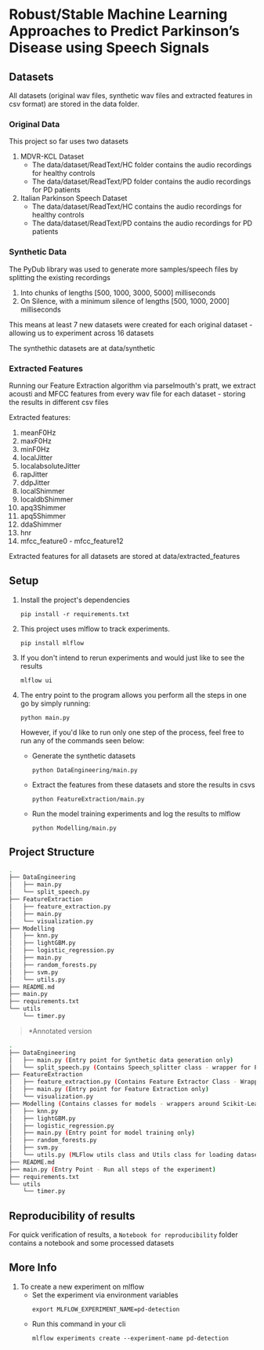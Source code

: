 # Robust/Stable Machine Learning Approaches to Predict Parkinson’s Disease using Speech Signals


## Datasets
All datasets (original wav files, synthetic wav files and extracted features in csv format) are stored in the data folder. 

### Original Data
This project so far uses two datasets 

1. MDVR-KCL Dataset 
   - The data/dataset/ReadText/HC folder contains the audio recordings for healthy controls
   - The data/dataset/ReadText/PD folder contains the audio recordings for PD patients
2. Italian Parkinson Speech Dataset
    - The data/dataset/ReadText/HC contains the audio recordings for healthy controls
    - The data/dataset/ReadText/PD contains the audio recordings for PD patients
    
### Synthetic Data
The PyDub library was used to generate more samples/speech files by splitting the existing recordings 
1. Into chunks of lengths [500, 1000, 3000, 5000] milliseconds
2. On Silence, with a minimum silence of lengths [500, 1000, 2000] milliseconds

This means at least 7 new datasets were created for each original dataset - allowing us to experiment across 16 datasets

The synthethic datasets are at data/synthetic

### Extracted Features
Running our Feature Extraction algorithm via parselmouth's pratt, we extract acousti and MFCC features from every wav file for each dataset - storing the results in different csv files

Extracted features: 
1. meanF0Hz
2. maxF0Hz
3. minF0Hz
4. localJitter
5. localabsoluteJitter
6. rapJitter
7. ddpJitter
8. localShimmer
9. localdbShimmer
10. apq3Shimmer
11. apq5Shimmer
12. ddaShimmer
13. hnr
14. mfcc_feature0 - mfcc_feature12

Extracted features for all datasets are stored at data/extracted_features


## Setup
1. Install the project's dependencies
    ```
    pip install -r requirements.txt 
    ```

2. This project uses mlflow to track experiments.
   ```
   pip install mlflow
   ```

3. If you don't intend to rerun experiments and would just like to see the results
   ```
   mlflow ui
   ```

4. The entry point to the program allows you perform all the steps in one go by simply running:
    ```
    python main.py
    ```
    However, if you'd like to run only one step of the process, feel free to run any of the commands seen below:
    - Generate the synthetic datasets
        ```
        python DataEngineering/main.py
        ```
    - Extract the features from these datasets and store the results in csvs
        ```
        python FeatureExtraction/main.py
        ```
    - Run the model training experiments and log the results to mlflow
        ```
        python Modelling/main.py
        ```

## Project Structure

```bash
.
├── DataEngineering
│   ├── main.py
│   └── split_speech.py
├── FeatureExtraction
│   ├── feature_extraction.py
│   ├── main.py
│   └── visualization.py
├── Modelling
│   ├── knn.py
│   ├── lightGBM.py
│   ├── logistic_regression.py
│   ├── main.py
│   ├── random_forests.py
│   ├── svm.py
│   └── utils.py
├── README.md
├── main.py
├── requirements.txt
└── utils
    └── timer.py
```

> *Annotated version
```bash
.
├── DataEngineering
│   ├── main.py (Entry point for Synthetic data generation only)
│   └── split_speech.py (Contains Speech_splitter class - wrapper for PyDub)
├── FeatureExtraction
│   ├── feature_extraction.py (Contains Feature Extractor Class - Wrapper for ParselMouth Praat)
│   ├── main.py (Entry point for Feature Extraction only)
│   └── visualization.py
├── Modelling (Contains classes for models - wrappers around Scikit-Learn and MlFlow)
│   ├── knn.py
│   ├── lightGBM.py
│   ├── logistic_regression.py
│   ├── main.py (Entry point for model training only)
│   ├── random_forests.py
│   ├── svm.py 
│   └── utils.py (MLFlow utils class and Utils class for loading datasets, generating metrics and more)
├── README.md
├── main.py (Entry Point - Run all steps of the experiment)
├── requirements.txt
└── utils
    └── timer.py
```

## Reproducibility of results
For quick verification of results, a `Notebook for reproducibility` folder contains a notebook and some processed datasets 

## More Info
1. To create a new experiment on mlflow
   - Set the experiment via environment variables
        ```
        export MLFLOW_EXPERIMENT_NAME=pd-detection
        ```
   - Run this command in your cli
        ```
        mlflow experiments create --experiment-name pd-detection
        ```
